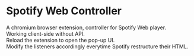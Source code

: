 # Spotify Web Controller
A chromium browser extension, controller for Spotify Web player.  
Working client-side without API.  
Reload the extension to open the pop-up UI.  
Modify the listeners accordingly everytime Spotify restructure their HTML.  
